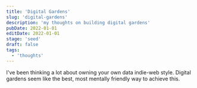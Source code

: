 ```yaml
---
title: 'Digital Gardens'
slug: 'digital-gardens'
description: 'my thoughts on building digital gardens'
pubDate: 2022-01-01
editDate: 2022-01-01
stage: 'seed'
draft: false
tags:
  - 'thoughts'
---
```


I've been thinking a lot about owning your own data indie-web style. Digital gardens seem like the best, most mentally friendly way to achieve this.
